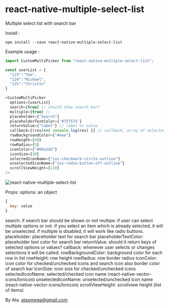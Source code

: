 # react-native-multiple-select-list
Multiple select list with search bar

Install :
```
npm install --save react-native-multiple-select-list
```
Example usage :
```javascript
import CustomMultiPicker from "react-native-multiple-select-list";

const userList = {
  "123":"Tom",
  "124":"Michael",
  "125":"Christin"
}

<CustomMultiPicker
  options={userList}
  search={true} // should show search bar?
  multiple={true} //
  placeholder={"Search"}
  placeholderTextColor={'#757575'}
  returnValue={"label"} // label or value
  callback={(res)=>{ console.log(res) }} // callback, array of selected items
  rowBackgroundColor={"#eee"}
  rowHeight={40}
  rowRadius={5}
  iconColor={"#00a2dd"}
  iconSize={30}
  selectedIconName={"ios-checkmark-circle-outline"}
  unselectedIconName={"ios-radio-button-off-outline"}
  scrollViewHeight={130}
/>
```

![react-native-multiple-select-list](https://raw.githubusercontent.com/ataomega/react-native-multiple-select-list/master/screenshot.png)


Props:
options: an object
```javascript
{
  key: value
}
```
search: if search bar should be shown or not
multipe: if user can select multiple options or not. if you select an item which is already selected, it will be unselected. if multiple is disabled, it will work like radio buttons.
placeholder: placeholder text for search bar
placeholderTextColor: placeholder text color for search bar
returnValue: should it return keys of selected options or values?
callback: whenever user selects or changes selections it will be called.
rowBackgroundColor: background color for each row in list
rowHeight: row height
rowRadius: row border radius
iconColor: icon color for checked/unchecked icons and search icon also border color of search bar
iconSize: icon size for checked/unchecked icons
selectedIconName: selected/checked icon name (react-native-vector-icons/Ionicon)
unselectedIconName: unselected/unchecked icon name (react-native-vector-icons/Ionicon)
scrollViewHeight: scrollview height (list of items)

By Ata.
ataomega@gmail.com
